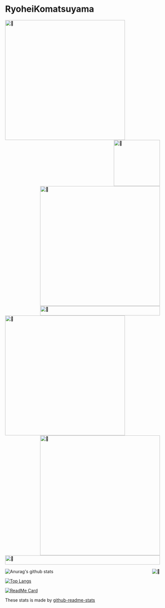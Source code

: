 # RyoheiKomatsuyama

[<img align="left" width="390" alt="🦑" src="https://gist.githubusercontent.com/kmtym1998/3c6eaedf50273adfb7a510822672f570/raw/general.svg">](#)
[<img align="right" width="150" alt="🦑" src="https://count.getloli.com/get/@:lowlighter?theme=rule34">](https://www.youtube.com/watch?v=PqXPW0oBKgg)
[<img align="right" width="390" alt="🦑" src="https://gist.githubusercontent.com/kmtym1998/3c6eaedf50273adfb7a510822672f570/raw/medias.svg?p">](#)
<img align="right" width="390" height="31" alt="🦑" src="https://gist.githubusercontent.com/kmtym1998/3c6eaedf50273adfb7a510822672f570/raw/placeholder.svg">

[<img align="left" width="390" alt="🦑" src="https://gist.githubusercontent.com/kmtym1998/3c6eaedf50273adfb7a510822672f570/raw/sponsors.svg">](https://github.com/sponsors/lowlighter)
[<img align="right" width="390" alt="🦑" src="https://gist.githubusercontent.com/kmtym1998/3c6eaedf50273adfb7a510822672f570/raw/achievements.svg">](#)

<img width="100%" height="30" alt="🦑" src="https://gist.githubusercontent.com/kmtym1998/3c6eaedf50273adfb7a510822672f570/raw/placeholder.svg">

[<img align="right" alt="🦑" src="https://user-images.githubusercontent.com/22963968/159836902-a7553777-f1e2-49ed-90fc-9721322b3f44.png">](#)

<!-- https://github.com/lowlighter/lowlighter/blob/bce7df09b74702e324a7620d4c1c3410b8b912be/README.md -->

![Anurag's github stats](https://github-readme-stats.vercel.app/api?username=kmtym1998&count_private=true&show_icons=true&theme=vue)

[![Top Langs](https://github-readme-stats.vercel.app/api/top-langs/?username=kmtym1998&count_private=true&show_icons=true&theme=vue)](https://github.com/anuraghazra/github-readme-stats)

[![ReadMe Card](https://github-readme-stats.vercel.app/api/pin/?username=kmtym1998&repo=do-do-do&theme=vue)](https://github.com/anuraghazra/github-readme-stats)

These stats is made by [github-readme-stats](https://github.com/anuraghazra/github-readme-stats)
